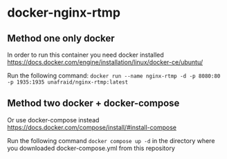 # docker-nginx-rtmp

## Method one only docker
In order to run this container you need docker installed https://docs.docker.com/engine/installation/linux/docker-ce/ubuntu/

Run the following command: `docker run --name nginx-rtmp -d -p 8080:80 -p 1935:1935 unafraid/nginx-rtmp:latest`

## Method two docker + docker-compose
Or use docker-compose instead https://docs.docker.com/compose/install/#install-compose

Run the following command `docker compose up -d` in the directory where you downloaded docker-compose.yml from this repository
